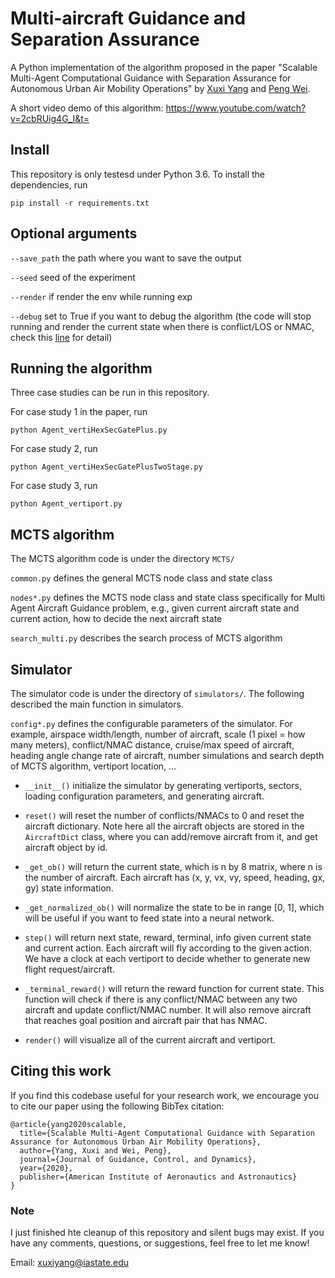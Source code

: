 # Multi-aircraft Guidance and Separation Assurance

A Python implementation of the algorithm proposed in the paper "Scalable Multi-Agent Computational Guidance with Separation Assurance for Autonomous Urban Air Mobility Operations" by [Xuxi Yang](https://xuxiyang1993.github.io/) and [Peng Wei](https://web.seas.gwu.edu/pwei/).

A short video demo of this algorithm: https://www.youtube.com/watch?v=2cbRUig4G_I&t=

## Install

This repository is only testesd under Python 3.6. To install the dependencies, run

```
pip install -r requirements.txt
```


## Optional arguments

`--save_path` the path where you want to save the output

`--seed` seed of the experiment

`--render` if render the env while running exp

`--debug` set to True if you want to debug the algorithm (the code will stop running and render the current state when there is conflict/LOS or NMAC, check this [line](https://github.com/xuxiyang1993/Multi_MCTS_Guidance_Separation_Assurance/blob/master/Simulators/MultiAircraftVertiHexSecGatePlusEnv.py#L231) for detail)

## Running the algorithm

Three case studies can be run in this repository.

For case study 1 in the paper, run

`python Agent_vertiHexSecGatePlus.py`

For case study 2, run

`python Agent_vertiHexSecGatePlusTwoStage.py`

For case study 3, run

`python Agent_vertiport.py`


## MCTS algorithm
The MCTS algorithm code is under the directory `MCTS/`

`common.py` defines the general MCTS node class and state class

`nodes*.py` defines the MCTS node class and state class specifically for Multi Agent Aircraft Guidance problem, e.g., given current aircraft state and current action, how to decide the next aircraft state

`search_multi.py` describes the search process of MCTS algorithm

## Simulator
The simulator code is under the directory of `simulators/`. The following described the main function in simulators.

`config*.py` defines the configurable parameters of the simulator. For example, airspace width/length, number of aircraft, scale (1 pixel = how many meters), conflict/NMAC distance, cruise/max speed of aircraft, heading angle change rate of aircraft, number simulations and search depth of MCTS algorithm, vertiport location, ...

* `__init__()` initialize the simulator by generating vertiports, sectors, loading configuration parameters, and generating aircraft.

* `reset()` will reset the number of conflicts/NMACs to 0 and reset the aircraft dictionary. Note here all the aircraft objects are stored in the `AircraftDict` class, where you can add/remove aircraft from it, and get aircraft object by id.

* `_get_ob()` will return the current state, which is n by 8 matrix, where n is the number of aircraft. Each aircraft has (x, y, vx, vy, speed, heading, gx, gy) state information.

* `_get_normalized_ob()` will normalize the state to be in range [0, 1], which will be useful if you want to feed state into a neural network.

* `step()` will return next state, reward, terminal, info given current state and current action. Each aircraft will fly according to the given action. We have a clock at each vertiport to decide whether to generate new flight request/aircraft.

* `_terminal_reward()` will return the reward function for current state. This function will check if there is any conflict/NMAC between any two aircraft and update conflict/NMAC number. It will also remove aircraft that reaches goal position and aircraft pair that has NMAC.

* `render()` will visualize all of the current aircraft and vertiport.

## Citing this work
If you find this codebase useful for your research work, we encourage you to cite our paper using the following BibTex citation:

```
@article{yang2020scalable,
  title={Scalable Multi-Agent Computational Guidance with Separation Assurance for Autonomous Urban Air Mobility Operations},
  author={Yang, Xuxi and Wei, Peng},
  journal={Journal of Guidance, Control, and Dynamics},
  year={2020},
  publisher={American Institute of Aeronautics and Astronautics}
}
```

### Note

I just finished hte cleanup of this repository and silent bugs may exist. If you have any comments, questions, or suggestions, feel free to let me know!

Email: xuxiyang@iastate.edu

